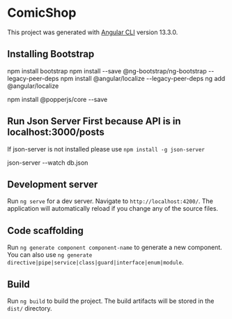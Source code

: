 # ComicShop

This project was generated with [Angular CLI](https://github.com/angular/angular-cli) version 13.3.0.

## Installing Bootstrap 

npm install bootstrap
npm install --save @ng-bootstrap/ng-bootstrap --legacy-peer-deps
npm install @angular/localize --legacy-peer-deps
ng add @angular/localize

<!-- In angular.json file add 
"styles": ["node_modules/bootstrap/dist/css/bootstrap.min.css"] -->
    
npm install @popperjs/core --save

## Run Json Server First because API is in localhost:3000/posts

If json-server is not installed please use `npm install -g json-server`

json-server --watch db.json

## Development server

Run `ng serve` for a dev server. Navigate to `http://localhost:4200/`. The application will automatically reload if you change any of the source files.

## Code scaffolding

Run `ng generate component component-name` to generate a new component. You can also use `ng generate directive|pipe|service|class|guard|interface|enum|module`.

## Build

Run `ng build` to build the project. The build artifacts will be stored in the `dist/` directory.
